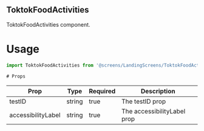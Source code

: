 ## ToktokFoodActivities
ToktokFoodActivities component.

# Usage
```js
import ToktokFoodActivities from '@screens/LandingScreens/ToktokFoodActivities';

# Props
```
Prop                      | Type                  | Required                | Description
--------------------------|-----------------------|-------------------------|--------------------------
testID                    | string                | true                    | The testID prop
accessibilityLabel        | string                | true                    | The accessibilityLabel prop
